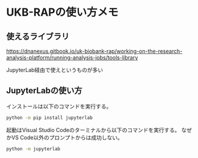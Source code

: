 # UKB-RAPの使い方メモ



## 使えるライブラリ

https://dnanexus.gitbook.io/uk-biobank-rap/working-on-the-research-analysis-platform/running-analysis-jobs/tools-library

JupyterLab経由で使えというものが多い


## JupyterLabの使い方

インストールは以下のコマンドを実行する。

```bash
python -m pip install jupyterlab
```

起動はVisual Studio Codeのターミナルから以下のコマンドを実行する。
なぜかVS Code以外のプロンプトからは成功しない。

```bash
python -m jupyterlab
```

